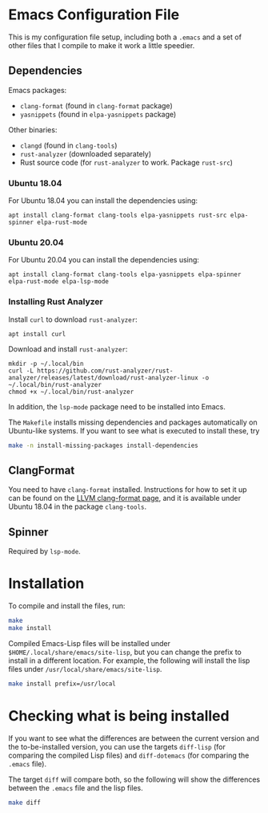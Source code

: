 # Emacs Configuration File

This is my configuration file setup, including both a `.emacs` and a
set of other files that I compile to make it work a little speedier.

## Dependencies

Emacs packages:
  - `clang-format` (found in `clang-format` package)
  - `yasnippets` (found in `elpa-yasnippets` package)

Other binaries:
- `clangd` (found in `clang-tools`)
- `rust-analyzer` (downloaded separately)
- Rust source code (for `rust-analyzer` to work. Package `rust-src`)

### Ubuntu 18.04

For Ubuntu 18.04 you can install the dependencies using:

```
apt install clang-format clang-tools elpa-yasnippets rust-src elpa-spinner elpa-rust-mode
```

### Ubuntu 20.04

For Ubuntu 20.04 you can install the dependencies using:

```
apt install clang-format clang-tools elpa-yasnippets elpa-spinner elpa-rust-mode elpa-lsp-mode
```

### Installing Rust Analyzer

Install `curl` to download `rust-analyzer`:
```
apt install curl
```

Download and install `rust-analyzer`:
```
mkdir -p ~/.local/bin
curl -L https://github.com/rust-analyzer/rust-analyzer/releases/latest/download/rust-analyzer-linux -o ~/.local/bin/rust-analyzer
chmod +x ~/.local/bin/rust-analyzer

```

In addition, the `lsp-mode` package need to be installed into Emacs.

The `Makefile` installs missing dependencies and packages
automatically on Ubuntu-like systems. If you want to see what is
executed to install these, try

```bash
make -n install-missing-packages install-dependencies
```

## ClangFormat

You need to have `clang-format` installed. Instructions for how to set
it up can be found on the [LLVM clang-format page][CLangFormat], and
it is available under Ubuntu 18.04 in the package `clang-tools`.

## Spinner

Required by `lsp-mode`.

# Installation

To compile and install the files, run:

```bash
make
make install
```

Compiled Emacs-Lisp files will be installed under
`$HOME/.local/share/emacs/site-lisp`, but you can change the prefix to
install in a different location. For example, the following will
install the lisp files under `/usr/local/share/emacs/site-lisp`.

```bash
make install prefix=/usr/local
```

# Checking what is being installed

If you want to see what the differences are between the current
version and the to-be-installed version, you can use the targets
`diff-lisp` (for comparing the compiled Lisp files) and
`diff-dotemacs` (for comparing the `.emacs` file).

The target `diff` will compare both, so the following will show the
differences between the `.emacs` file and the lisp files.

```bash
make diff
```

[CLangFormat]: https://clang.llvm.org/docs/ClangFormat.html
